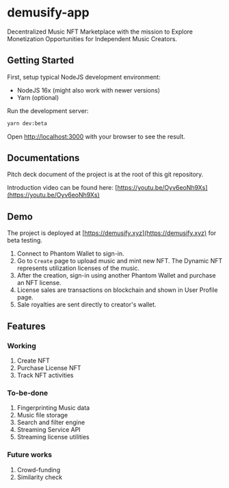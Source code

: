 # demusify-app
Decentralized Music NFT Marketplace with the mission to Explore Monetization Opportunities for Independent Music Creators.

## Getting Started

First, setup typical NodeJS development environment:
+ NodeJS 16x (might also work with newer versions)
+ Yarn (optional)

Run the development server:

```bash
yarn dev:beta
```

Open [http://localhost:3000](http://localhost:3000) with your browser to see the result.

## Documentations

Pitch deck document of the project is at the root of this git repository.

Introduction video can be found here: [https://youtu.be/Oyv6eoNh9Xs](https://youtu.be/Oyv6eoNh9Xs)

## Demo

The project is deployed at [https://demusify.xyz](https://demusify.xyz) for beta testing.

1. Connect to Phantom Wallet to sign-in.
2. Go to `Create` page to upload music and mint new NFT. The Dynamic NFT represents utilization licenses of the music.
3. After the creation, sign-in using another Phantom Wallet and purchase an NFT license.
4. License sales are transactions on blockchain and shown in User Profile page.
5. Sale royalties are sent directly to creator's wallet.

## Features

### Working

1. Create NFT
2. Purchase License NFT
3. Track NFT activities

### To-be-done
1. Fingerprinting Music data
2. Music file storage
3. Search and filter engine
4. Streaming Service API
5. Streaming license utilities

### Future works
1. Crowd-funding
2. Similarity check
